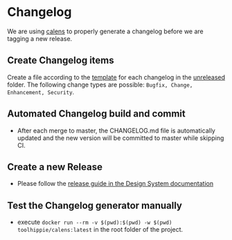 # Changelog

We are using [calens](https://github.com/restic/calens) to properly generate a
changelog before we are tagging a new release. 

## Create Changelog items
Create a file according to the [template](TEMPLATE) for each 
changelog in the [unreleased](./unreleased) folder. The following change types are possible: `Bugfix, Change, Enhancement, Security`.

## Automated Changelog build and commit
- After each merge to master, the CHANGELOG.md file is automatically updated and the new version will be committed to master while skipping CI.

## Create a new Release
- Please follow the [release guide in the Design System documentation](https://owncloud.design/#/Versioning%20%26%20Release)

## Test the Changelog generator manually
- execute `docker run --rm -v $(pwd):$(pwd) -w $(pwd) toolhippie/calens:latest` 
in the root folder of the project.
